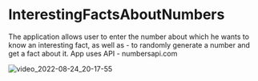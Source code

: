 # InterestingFactsAboutNumbers

The application allows user to enter the number about which he wants to know an interesting fact, as well as - to randomly generate a number and get a fact about it.
App uses API - numbersapi.com

![video_2022-08-24_20-17-55](https://user-images.githubusercontent.com/52634082/186482400-31163fb8-51db-439b-a113-75e43beabffa.gif)
